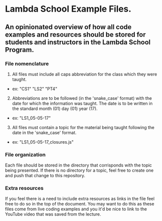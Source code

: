 # Lambda School Example Files.

## An opinionated overview of how all code examples and resources should be stored for students and instructors in the Lambda School Program.


### File nomenclature

1. All files must include all caps abbreviation for the class which they were taught.
- ex: "CS1" "LS2" "PT4"

2. Abbreviations are to be followed (in the 'snake_case' format) with the date for which the information was taught. The date is to be written in the standard month (01) day (01) year (17).
- ex: "LS1_05-05-17"

3. All files must contain a topic for the material being taught following the date in the 'snake_case' format.
- ex: "LS1_05-05-17_closures.js"

### File organization

Each file should be stored in the directory that corrisponds with the topic being presented. If there is no directory for a topic, feel free to create one and push that change to this repository.


### Extra resources

If you feel there is a need to include extra resources as links in the file feel free to do so in the top of the document. You may want to do this as these files come from live coding examples and you it'd be nice to link to the YouTube video that was saved from the lecture.